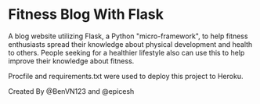 # Fitness Blog With Flask

A blog website utilizing Flask, a Python "micro-framework", to help fitness enthusiasts spread their knowledge about physical development and health to others. People seeking for a healthier lifestyle also can use this to help improve their knowledge about fitness.

Procfile and requirements.txt were used to deploy this project to Heroku.

Created By @BenVN123 and @epicesh
